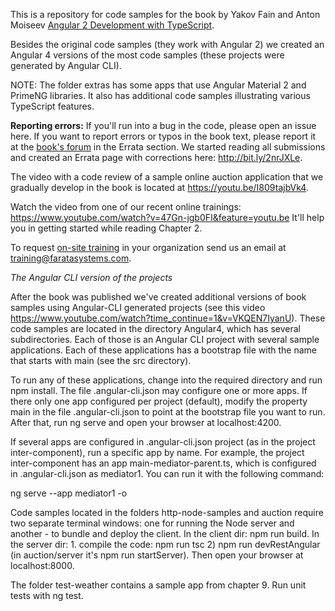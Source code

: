 This is a repository for code samples for the book by Yakov Fain and Anton Moiseev <a href="https://www.amazon.com/Angular-Development-TypeScript-Yakov-Fain/dp/1617293121">Angular 2 Development with TypeScript</a>. 

Besides the original code samples (they work with Angular 2) we created an Angular 4 versions of the most code samples (these projects were generated by Angular CLI). 

NOTE: The folder extras has some apps that use Angular Material 2 and PrimeNG libraries. It also has additional code samples illustrating various TypeScript features.

**Reporting errors:**  If you'll run into a bug in the code, please open an issue here. If you want to report errors or typos in the book text, please report it at the <a href="https://forums.manning.com/forums/angular-2-development-with-typescript">book's forum</a> in the Errata section. We started reading all submissions and created an Errata page with corrections here: http://bit.ly/2nrJXLe. 

The video with a code review of a sample online auction application that we gradually develop in the book is located at https://youtu.be/I809tajbVk4.

Watch the video from one of our recent online trainings:
https://www.youtube.com/watch?v=47Gn-jgb0FI&feature=youtu.be
It'll help you in getting started while reading Chapter 2.

To request [on-site training](https://yakovfain.com/2016/10/01/angular-2-training-for-your-organization/) in your organization send us an email at training@faratasystems.com. 

*The Angular CLI version of the projects*

After the book was published we've created additional versions of book samples using Angular-CLI generated projects (see this video https://www.youtube.com/watch?time_continue=1&v=VKQEN7IyanU). These code samples are located in the directory Angular4, which has several subdirectories. Each of those is an Angular CLI project with several sample applications. Each of these applications has a bootstrap file with the name that starts with main (see the src directory). 

To run any of these applications, change into the required directory and run npm install. The file .angular-cli.json may configure one or more apps. If there only one app configured per project (default),  modify the property main in the file  .angular-cli.json to point at the bootstrap file you want to run.
After that, run ng serve and open your browser at localhost:4200.

If several apps are configured in .angular-cli.json project (as in the project inter-component), run a specific app by name. For example, the project inter-component has an app main-mediator-parent.ts, which is configured in .angular-cli.json as mediator1. You can run it with the following command: 

ng serve --app mediator1 -o

Code samples located in the folders http-node-samples and auction require two separate terminal windows: one for running the Node server and another - to bundle and deploy the client. 
In the client dir: npm run build. In the server dir: 1. compile the code: npm run tsc 2) npm run devRestAngular (in auction/server it's npm run startServer). Then open your browser at localhost:8000.

The folder test-weather contains a sample app from chapter 9. Run unit tests with ng test.
